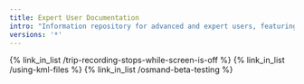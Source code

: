 ```yaml
---
title: Expert User Documentation
intro: "Information repository for advanced and expert users, featuring more technical documentation about system and app setup, advanced functionality, special use cases and hints etc."
versions: '*'
---
```


{% link_in_list /trip-recording-stops-while-screen-is-off %}
{% link_in_list /using-kml-files %}
{% link_in_list /osmand-beta-testing %}
